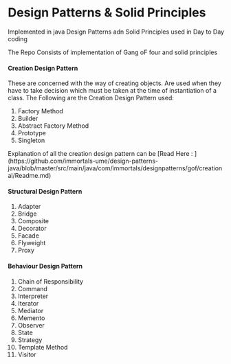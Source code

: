 <h1> Design Patterns & Solid Principles </h1>

<p>
Implemented in java Design Patterns adn Solid Principles used in Day to Day coding  </p>

<p>
 The Repo Consists of implementation of Gang oF four and solid principles 
</p>

<div>
<h4> Creation Design Pattern </h4>
<p>
   These are concerned with the way of creating objects. Are used when they have to take decision which must be taken at
   the time of instantiation of a class.
   The Following are the Creation Design Pattern used:
<p>
<ol>
    <li>Factory Method</li>
    <li>Builder</li>
    <li>Abstract Factory Method</li>
    <li>Prototype</li>
    <li>Singleton</li>
</ol>
<p>
 Explanation of all the creation design pattern can be  [Read Here : ](https://github.com/immortals-ume/design-patterns-java/blob/master/src/main/java/com/immortals/designpatterns/gof/creational/Readme.md)

</p>
</div>

<div>
<h4> Structural Design Pattern </h4>
<p>

</p>
<ol>
<li>Adapter</li>
<li>Bridge</li>
<li>Composite</li>
<li>Decorator</li>
<li>Facade</li>
<li>Flyweight</li>
<li>Proxy</li>    
</ol>
</div>

<div>
<h4> Behaviour Design Pattern </h4>
<p>

</p>
<ol>
    <li> Chain of Responsibility</li>
    <li> Command</li>
    <li> Interpreter</li>
    <li> Iterator</li>
    <li> Mediator</li>
    <li> Memento</li>
    <li> Observer</li>
    <li> State</li>
    <li> Strategy</li>
    <li> Template Method</li>
    <li> Visitor</li>
</ol>
</div>
